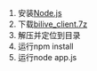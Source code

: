 1. 安装[Node.js](https://nodejs.org/)
2. 下载[bilive_client.7z](https://github.com/lzghzr/bilive_client/releases/download/1.0.0/bilive_client.7z)
3. 解压并定位到目录
4. 运行npm install
5. 运行node app.js
